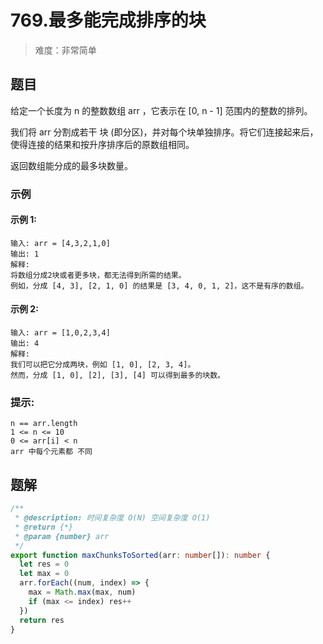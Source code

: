 # 769.最多能完成排序的块

> 难度：非常简单

## 题目

给定一个长度为 n 的整数数组 arr ，它表示在 [0, n - 1] 范围内的整数的排列。

我们将 arr 分割成若干 块 (即分区)，并对每个块单独排序。将它们连接起来后，使得连接的结果和按升序排序后的原数组相同。

返回数组能分成的最多块数量。

### 示例

#### 示例 1:

```
输入: arr = [4,3,2,1,0]
输出: 1
解释:
将数组分成2块或者更多块，都无法得到所需的结果。
例如，分成 [4, 3], [2, 1, 0] 的结果是 [3, 4, 0, 1, 2]，这不是有序的数组。
```

#### 示例 2:

```
输入: arr = [1,0,2,3,4]
输出: 4
解释:
我们可以把它分成两块，例如 [1, 0], [2, 3, 4]。
然而，分成 [1, 0], [2], [3], [4] 可以得到最多的块数。
```

### 提示:

```
n == arr.length
1 <= n <= 10
0 <= arr[i] < n
arr 中每个元素都 不同
```

## 题解

```ts
/**
 * @description: 时间复杂度 O(N) 空间复杂度 O(1)
 * @return {*}
 * @param {number} arr
 */
export function maxChunksToSorted(arr: number[]): number {
  let res = 0
  let max = 0
  arr.forEach((num, index) => {
    max = Math.max(max, num)
    if (max <= index) res++
  })
  return res
}
```
